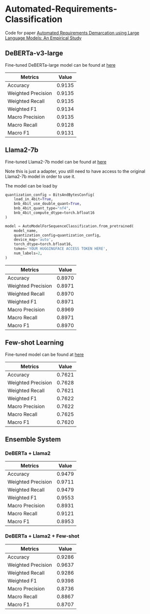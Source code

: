 # Automated-Requirements-Classification

Code for paper [Automated Requirements Demarcation using Large Language Models: An Empirical Study](https://ceur-ws.org/Vol-3672/NLP4RE-paper4.pdf)

## DeBERTa-v3-large
Fine-tuned DeBERTa-large model can be found at [here](https://huggingface.co/kwang123/deberta-large-ReqORNot)

| Metrics | Value |
| --- | --- |
| Accuracy | 0.9135 |
| Weighted Precision | 0.9135 |
| Weighted Recall | 0.9135 |
| Weighted F1 | 0.9134 |
| Macro Precision | 0.9135 |
| Macro Recall | 0.9128 |
| Macro F1 | 0.9131 |

## Llama2-7b
Fine-tuned Llama2-7b model can be found at [here](https://huggingface.co/kwang123/llama2-7b-ReqORNot)

Note this is just a adapter, you still need to have access to the original Llama2-7b model in order to use it.

The model can be load by
```python
quantization_config = BitsAndBytesConfig(
    load_in_4bit=True,
    bnb_4bit_use_double_quant=True,
    bnb_4bit_quant_type="nf4",
    bnb_4bit_compute_dtype=torch.bfloat16
)

model = AutoModelForSequenceClassification.from_pretrained(
    model_name,
    quantization_config=quantization_config,
    device_map='auto',
    torch_dtype=torch.bfloat16,
    token='YOUR HUGGINGFACE ACCESS TOKEN HERE',
    num_labels=2,
)
```

| Metrics | Value |
| --- | --- |
| Accuracy | 0.8970 |
| Weighted Precision | 0.8971 |
| Weighted Recall | 0.8970 |
| Weighted F1 | 0.8971 |
| Macro Precision | 0.8969 |
| Macro Recall | 0.8971 |
| Macro F1 | 0.8970 |

## Few-shot Learning

Fine-tuned model can be found at [here](https://huggingface.co/kwang123/roberta-large-setfit-ReqORNot)

| Metrics | Value |
| --- | --- |
| Accuracy | 0.7621 |
| Weighted Precision | 0.7628 |
| Weighted Recall | 0.7621 |
| Weighted F1 | 0.7622 |
| Macro Precision | 0.7622 |
| Macro Recall | 0.7625 |
| Macro F1 | 0.7620 |

## Ensemble System

### DeBERTa + Llama2

| Metrics | Value |
| --- | --- |
| Accuracy | 0.9479 |
| Weighted Precision | 0.9711 |
| Weighted Recall | 0.9479 |
| Weighted F1 | 0.9553 |
| Macro Precision | 0.8931 |
| Macro Recall | 0.9121 |
| Macro F1 | 0.8953 |

### DeBERTa + Llama2 + Few-shot

| Metrics | Value |
| --- | --- |
| Accuracy | 0.9286 |
| Weighted Precision | 0.9637 |
| Weighted Recall | 0.9286 |
| Weighted F1 | 0.9398 |
| Macro Precision | 0.8736 |
| Macro Recall | 0.8867 |
| Macro F1 | 0.8707 |
